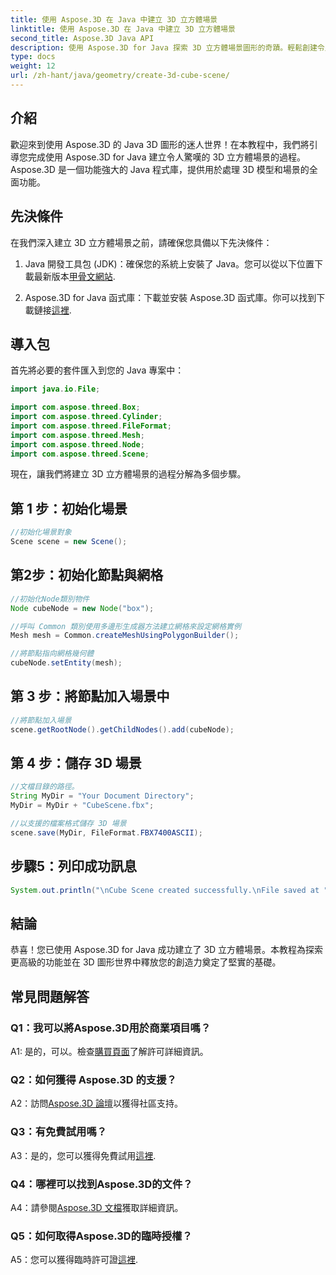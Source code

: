 ```yaml
---
title: 使用 Aspose.3D 在 Java 中建立 3D 立方體場景
linktitle: 使用 Aspose.3D 在 Java 中建立 3D 立方體場景
second_title: Aspose.3D Java API
description: 使用 Aspose.3D for Java 探索 3D 立方體場景圖形的奇蹟。輕鬆創建令人驚嘆的場景。
type: docs
weight: 12
url: /zh-hant/java/geometry/create-3d-cube-scene/
---
```

## 介紹

歡迎來到使用 Aspose.3D 的 Java 3D 圖形的迷人世界！在本教程中，我們將引導您完成使用 Aspose.3D for Java 建立令人驚嘆的 3D 立方體場景的過程。 Aspose.3D 是一個功能強大的 Java 程式庫，提供用於處理 3D 模型和場景的全面功能。

## 先決條件

在我們深入建立 3D 立方體場景之前，請確保您具備以下先決條件：

1.  Java 開發工具包 (JDK)：確保您的系統上安裝了 Java。您可以從以下位置下載最新版本[甲骨文網站](https://www.oracle.com/java/).

2. Aspose.3D for Java 函式庫：下載並安裝 Aspose.3D 函式庫。你可以找到下載鏈接[這裡](https://releases.aspose.com/3d/java/).

## 導入包

首先將必要的套件匯入到您的 Java 專案中：

```java
import java.io.File;

import com.aspose.threed.Box;
import com.aspose.threed.Cylinder;
import com.aspose.threed.FileFormat;
import com.aspose.threed.Mesh;
import com.aspose.threed.Node;
import com.aspose.threed.Scene;
```

現在，讓我們將建立 3D 立方體場景的過程分解為多個步驟。

## 第 1 步：初始化場景

```java
//初始化場景對象
Scene scene = new Scene();
```

## 第2步：初始化節點與網格

```java
//初始化Node類別物件
Node cubeNode = new Node("box");

//呼叫 Common 類別使用多邊形生成器方法建立網格來設定網格實例
Mesh mesh = Common.createMeshUsingPolygonBuilder();

//將節點指向網格幾何體
cubeNode.setEntity(mesh);
```

## 第 3 步：將節點加入場景中

```java
//將節點加入場景
scene.getRootNode().getChildNodes().add(cubeNode);
```

## 第 4 步：儲存 3D 場景

```java
//文檔目錄的路徑。
String MyDir = "Your Document Directory";
MyDir = MyDir + "CubeScene.fbx";

//以支援的檔案格式儲存 3D 場景
scene.save(MyDir, FileFormat.FBX7400ASCII);
```

## 步驟5：列印成功訊息

```java
System.out.println("\nCube Scene created successfully.\nFile saved at " + MyDir);
```

## 結論

恭喜！您已使用 Aspose.3D for Java 成功建立了 3D 立方體場景。本教程為探索更高級的功能並在 3D 圖形世界中釋放您的創造力奠定了堅實的基礎。

## 常見問題解答

### Q1：我可以將Aspose.3D用於商業項目嗎？

 A1: 是的，可以。檢查[購買頁面](https://purchase.aspose.com/buy)了解許可詳細資訊。

### Q2：如何獲得 Aspose.3D 的支援？

 A2：訪問[Aspose.3D 論壇](https://forum.aspose.com/c/3d/18)以獲得社區支持。

### Q3：有免費試用嗎？

A3：是的，您可以獲得免費試用[這裡](https://releases.aspose.com/).

### Q4：哪裡可以找到Aspose.3D的文件？

 A4：請參閱[Aspose.3D 文檔](https://reference.aspose.com/3d/java/)獲取詳細資訊。

### Q5：如何取得Aspose.3D的臨時授權？

 A5：您可以獲得臨時許可證[這裡](https://purchase.aspose.com/temporary-license/).
